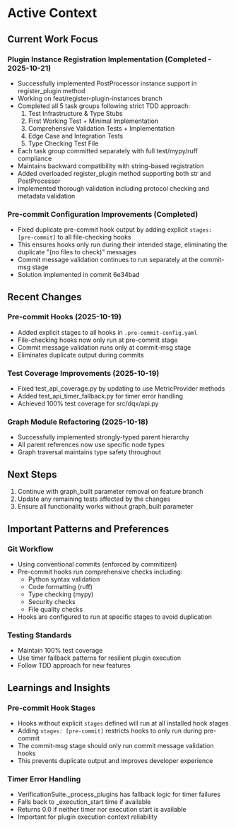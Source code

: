 # Active Context

## Current Work Focus

### Plugin Instance Registration Implementation (Completed - 2025-10-21)
- Successfully implemented PostProcessor instance support in register_plugin method
- Working on feat/register-plugin-instances branch
- Completed all 5 task groups following strict TDD approach:
  1. Test Infrastructure & Type Stubs
  2. First Working Test + Minimal Implementation
  3. Comprehensive Validation Tests + Implementation
  4. Edge Case and Integration Tests
  5. Type Checking Test File
- Each task group committed separately with full test/mypy/ruff compliance
- Maintains backward compatibility with string-based registration
- Added overloaded register_plugin method supporting both str and PostProcessor
- Implemented thorough validation including protocol checking and metadata validation

### Pre-commit Configuration Improvements (Completed)
- Fixed duplicate pre-commit hook output by adding explicit `stages: [pre-commit]` to all file-checking hooks
- This ensures hooks only run during their intended stage, eliminating the duplicate "(no files to check)" messages
- Commit message validation continues to run separately at the commit-msg stage
- Solution implemented in commit 6e34bad

## Recent Changes

### Pre-commit Hooks (2025-10-19)
- Added explicit stages to all hooks in `.pre-commit-config.yaml`
- File-checking hooks now only run at pre-commit stage
- Commit message validation runs only at commit-msg stage
- Eliminates duplicate output during commits

### Test Coverage Improvements (2025-10-19)
- Fixed test_api_coverage.py by updating to use MetricProvider methods
- Added test_api_timer_fallback.py for timer error handling
- Achieved 100% test coverage for src/dqx/api.py

### Graph Module Refactoring (2025-10-18)
- Successfully implemented strongly-typed parent hierarchy
- All parent references now use specific node types
- Graph traversal maintains type safety throughout

## Next Steps

1. Continue with graph_built parameter removal on feature branch
2. Update any remaining tests affected by the changes
3. Ensure all functionality works without graph_built parameter

## Important Patterns and Preferences

### Git Workflow
- Using conventional commits (enforced by commitizen)
- Pre-commit hooks run comprehensive checks including:
  - Python syntax validation
  - Code formatting (ruff)
  - Type checking (mypy)
  - Security checks
  - File quality checks
- Hooks are configured to run at specific stages to avoid duplication

### Testing Standards
- Maintain 100% test coverage
- Use timer fallback patterns for resilient plugin execution
- Follow TDD approach for new features

## Learnings and Insights

### Pre-commit Hook Stages
- Hooks without explicit `stages` defined will run at all installed hook stages
- Adding `stages: [pre-commit]` restricts hooks to only run during pre-commit
- The commit-msg stage should only run commit message validation hooks
- This prevents duplicate output and improves developer experience

### Timer Error Handling
- VerificationSuite._process_plugins has fallback logic for timer failures
- Falls back to _execution_start time if available
- Returns 0.0 if neither timer nor execution start is available
- Important for plugin execution context reliability
